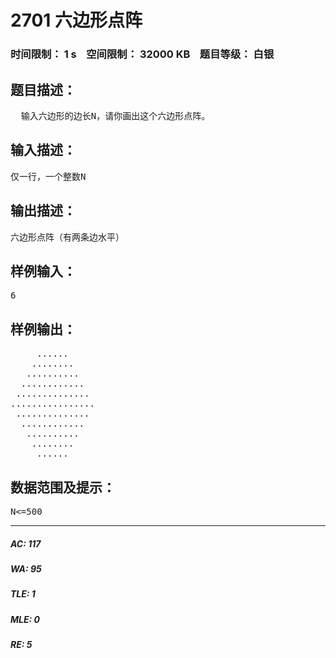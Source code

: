 # 2701 六边形点阵   
### 时间限制： 1 s&nbsp;&nbsp;&nbsp;&nbsp;空间限制： 32000 KB&nbsp;&nbsp;&nbsp;&nbsp;题目等级： 白银  
## 题目描述：  

<pre>
  输入六边形的边长N，请你画出这个六边形点阵。
</pre>
  
  
## 输入描述：  

<pre>
仅一行，一个整数N
</pre>
  
  
## 输出描述：  

<pre>
六边形点阵（有两条边水平）
</pre>
  
  
## 样例输入：  

<pre>
6
</pre>
  
  
## 样例输出：  

<pre>
     ......
    ........
   ..........
  ............
 ..............
................
 ..............
  ............
   ..........
    ........
     ......
</pre>
  
  
## 数据范围及提示：  

<pre>
N<=500
</pre>
  
  
***  

##### AC: 117  
##### WA: 95  
##### TLE: 1  
##### MLE: 0  
##### RE: 5  
